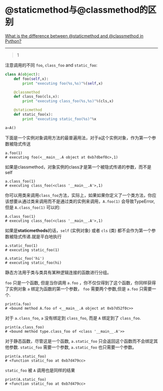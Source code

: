 # @staticmethod与@classmethod的区别
[What is the difference between @staticmethod and @classmethod in Python?](https://stackoverflow.com/questions/136097/what-is-the-difference-between-staticmethod-and-classmethod-in-python)

___



> 1

注意调用的不同 `foo`, `class_foo` and `static_foo`:

```python
class A(object):
    def foo(self,x):
        print "executing foo(%s,%s)"%(self,x)

    @classmethod
    def class_foo(cls,x):
        print "executing class_foo(%s,%s)"%(cls,x)

    @staticmethod
    def static_foo(x):
        print "executing static_foo(%s)"%x    

a=A()
```

下面是一个实例对象调用方法的最普遍用法，对于a这个实例对象，作为第一个参数被隐式传送

```
a.foo(1)
# executing foo(<__main__.A object at 0xb7dbef0c>,1)
```

如果是classmethod，对象实例的class才是第一个被隐式传递的参数，而不是self

```
a.class_foo(1)
# executing class_foo(<class '__main__.A'>,1)
```

你可以用类来调用`class_foo`方法，实际上，如果如果你定义了一个类方法，你应该想要从通过类来调用而不是通过类的实例来调用，`A.foo(1)` 会导致TypeError, 但是 `A.class_foo(1)` 可以的:

```
A.class_foo(1)
# executing class_foo(<class '__main__.A'>,1)
```

如果是**staticmethods**的话，`self` (实例对象) 或者 `cls` (类) 都不会作为第一个参数被隐式传递.就是平白地执行

```
a.static_foo(1)
# executing static_foo(1)

A.static_foo('hi')
# executing static_foo(hi) 
```

静态方法用于类与类具有某种逻辑连接的函数进行分组。



`foo` 只是一个函数, 但是当你调用 `a.foo` ，你不仅仅得到了这个函数，你同样获得了实例对象 `a` 绑定为函数的第一个参数， `foo` 需要两个参数,但是 `a.foo` 只需要一个.

```
print(a.foo)
# <bound method A.foo of <__main__.A object at 0xb7d52f0c>>
```

对于 `a.class_foo`, `a` 没有绑定到 `class_foo`, 而是 `A` 绑定到了 `class_foo`.

```
print(a.class_foo)
# <bound method type.class_foo of <class '__main__.A'>>
```

对于静态函数，尽管这是一个函数, `a.static_foo` 只会返回这个函数而不会绑定其他参数. `static_foo` 需要一个参数,  `a.static_foo` 也只需要一个参数。

```
print(a.static_foo)
# <function static_foo at 0xb7d479cc>
```

 `static_foo` 被 `A` 调用也是同样的结果

```
print(A.static_foo)
# <function static_foo at 0xb7d479cc>
```